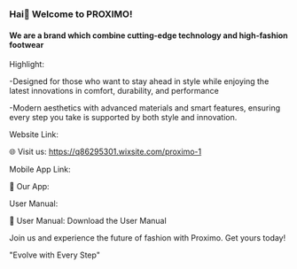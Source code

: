 ### Hai👋 Welcome to PROXIMO!
#### We are a brand which combine cutting-edge technology and high-fashion footwear
Highlight:

-Designed for those who want to stay ahead in style while enjoying the latest innovations in comfort, durability, and performance

-Modern aesthetics with advanced materials and smart features, ensuring every step you take is supported by both style and innovation.

Website Link:

🌐 Visit us: https://q86295301.wixsite.com/proximo-1

Mobile App Link:

📲 Our App:

User Manual:

📘 User Manual: Download the User Manual

Join us and experience the future of fashion with Proximo. Get yours today!

"Evolve with Every Step"
